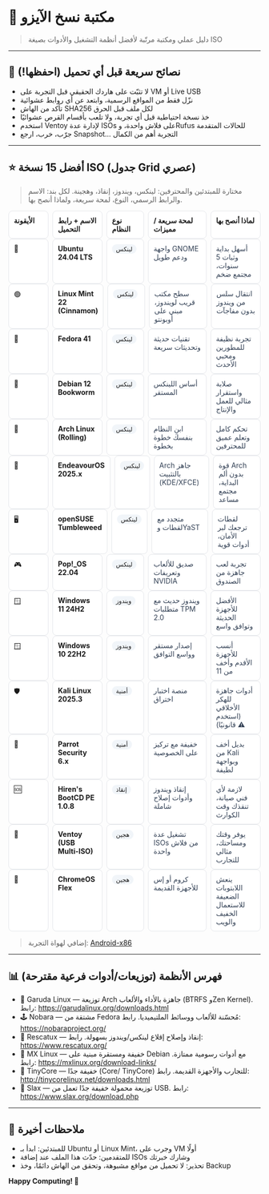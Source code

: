 # 📀 مكتبة نسخ الآيزو

> دليل عملي ومكتبة مرتّبة لأفضل أنظمة التشغيل والأدوات بصيغة ISO

---

## 🚦 نصائح سريعة قبل أي تحميل (احفظها!)
- لا تثبّت على هاردك الحقيقي قبل التجربة على VM أو Live USB
- نزّل فقط من المواقع الرسمية، وابتعد عن أي روابط عشوائية
- تأكد من الهاش SHA256 لكل ملف قبل الحرق
- خذ نسخة احتياطية قبل أي تجربة، ولا تلعب بأقسام القرص عشوائيًا
- استخدم Ventoy لإدارة عدة ISOs على فلاش واحدة، وRufus للحالات المتقدمة
- جرّب، خرب، ارجع Snapshot… التجربة أهم من الكمال

---

## ⭐ أفضل 15 نسخة ISO (جدول Grid عصري)
> مختارة للمبتدئين والمحترفين: لينكس، ويندوز، إنقاذ، وهجينة. لكل بند: الاسم والرابط الرسمي، النوع، لمحة سريعة، ولماذا أنصح بها.

<style>
/***** تنسيق جدول شبكي أنيق يعمل داخل GitHub (مدمج في Markdown) *****/
.grid { display: grid; gap: 8px; }
.grid.head { grid-template-columns: 80px 1.2fr 0.9fr 1.4fr 1.2fr; font-weight: 700; }
.grid.row { grid-template-columns: 80px 1.2fr 0.9fr 1.4fr 1.2fr; }
.cell { padding: 10px; border: 1px solid #e5e7eb; border-radius: 8px; background: #fff; }
.cell.title a { font-weight: 700; text-decoration: none; }
.badge { display:inline-block; padding:2px 8px; border-radius:999px; font-size:12px; background:#f1f5f9; }
.note { color:#334155; font-size: 14px; }
@media (prefers-color-scheme: dark) {
  .cell { background:#0b1020; border-color:#1f2937; }
  .note { color:#cbd5e1; }
}
</style>

<div class="grid head">
  <div class="cell">الأيقونة</div>
  <div class="cell">الاسم + رابط التحميل</div>
  <div class="cell">نوع النظام</div>
  <div class="cell">لمحة سريعة / مميزات</div>
  <div class="cell">لماذا أنصح بها</div>
</div>

<div class="grid row">
  <div class="cell">🐧</div>
  <div class="cell title"><a href="https://ubuntu.com/download">Ubuntu 24.04 LTS</a></div>
  <div class="cell"><span class="badge">لينكس</span></div>
  <div class="cell note">واجهة GNOME ودعم طويل</div>
  <div class="cell note">أسهل بداية وثبات 5 سنوات، مجتمع ضخم</div>
</div>
<div class="grid row">
  <div class="cell">🟢</div>
  <div class="cell title"><a href="https://linuxmint.com/download.php">Linux Mint 22 (Cinnamon)</a></div>
  <div class="cell"><span class="badge">لينكس</span></div>
  <div class="cell note">سطح مكتب قريب لويندوز، مبني على أوبونتو</div>
  <div class="cell note">انتقال سلس من ويندوز بدون مفاجآت</div>
</div>
<div class="grid row">
  <div class="cell">🧪</div>
  <div class="cell title"><a href="https://getfedora.org/">Fedora 41</a></div>
  <div class="cell"><span class="badge">لينكس</span></div>
  <div class="cell note">تقنيات حديثة وتحديثات سريعة</div>
  <div class="cell note">تجربة نظيفة للمطورين ومحبي الأحدث</div>
</div>
<div class="grid row">
  <div class="cell">🧱</div>
  <div class="cell title"><a href="https://www.debian.org/distrib">Debian 12 Bookworm</a></div>
  <div class="cell"><span class="badge">لينكس</span></div>
  <div class="cell note">أساس اللينكس المستقر</div>
  <div class="cell note">صلابة واستقرار مثالي للعمل والإنتاج</div>
</div>
<div class="grid row">
  <div class="cell">🧗</div>
  <div class="cell title"><a href="https://archlinux.org/download">Arch Linux (Rolling)</a></div>
  <div class="cell"><span class="badge">لينكس</span></div>
  <div class="cell note">ابنِ النظام بنفسك خطوة بخطوة</div>
  <div class="cell note">تحكم كامل وتعلم عميق للمحترفين</div>
</div>
<div class="grid row">
  <div class="cell">🚀</div>
  <div class="cell title"><a href="https://endeavouros.com/latest-release/">EndeavourOS 2025.x</a></div>
  <div class="cell"><span class="badge">لينكس</span></div>
  <div class="cell note">Arch جاهز بالتثبيت (KDE/XFCE)</div>
  <div class="cell note">قوة Arch بدون ألم البداية، مجتمع مساعد</div>
</div>
<div class="grid row">
  <div class="cell">🖥️</div>
  <div class="cell title"><a href="https://get.opensuse.org/tumbleweed/">openSUSE Tumbleweed</a></div>
  <div class="cell"><span class="badge">لينكس</span></div>
  <div class="cell note">متجدد مع لقطات وYaST</div>
  <div class="cell note">لقطات ترجعك لبر الأمان، أدوات قوية</div>
</div>
<div class="grid row">
  <div class="cell">🎮</div>
  <div class="cell title"><a href="https://pop.system76.com/">Pop!_OS 22.04</a></div>
  <div class="cell"><span class="badge">لينكس</span></div>
  <div class="cell note">صديق للألعاب وتعريفات NVIDIA</div>
  <div class="cell note">تجربة لعب جاهزة من الصندوق</div>
</div>
<div class="grid row">
  <div class="cell">🪟</div>
  <div class="cell title"><a href="https://www.microsoft.com/software-download/windows11">Windows 11 24H2</a></div>
  <div class="cell"><span class="badge">ويندوز</span></div>
  <div class="cell note">ويندوز حديث مع متطلبات TPM 2.0</div>
  <div class="cell note">الأفضل للأجهزة الحديثة وتوافق واسع</div>
</div>
<div class="grid row">
  <div class="cell">🪟</div>
  <div class="cell title"><a href="https://www.microsoft.com/software-download/windows10">Windows 10 22H2</a></div>
  <div class="cell"><span class="badge">ويندوز</span></div>
  <div class="cell note">إصدار مستقر وواسع التوافق</div>
  <div class="cell note">أنسب للأجهزة الأقدم وأخف من 11</div>
</div>
<div class="grid row">
  <div class="cell">🛡️</div>
  <div class="cell title"><a href="https://www.kali.org/get-kali/">Kali Linux 2025.3</a></div>
  <div class="cell"><span class="badge">أمنية</span></div>
  <div class="cell note">منصة اختبار اختراق</div>
  <div class="cell note">أدوات جاهزة للهكر الأخلاقي (استخدم قانونيًا) ⚠️</div>
</div>
<div class="grid row">
  <div class="cell">🦜</div>
  <div class="cell title"><a href="https://parrotsec.org/download/">Parrot Security 6.x</a></div>
  <div class="cell"><span class="badge">أمنية</span></div>
  <div class="cell note">خفيفة مع تركيز على الخصوصية</div>
  <div class="cell note">بديل أخف من Kali وبواجهة لطيفة</div>
</div>
<div class="grid row">
  <div class="cell">🆘</div>
  <div class="cell title"><a href="https://www.hirensbootcd.org/download/">Hiren's BootCD PE 1.0.8</a></div>
  <div class="cell"><span class="badge">إنقاذ</span></div>
  <div class="cell note">إنقاذ ويندوز وأدوات إصلاح شاملة</div>
  <div class="cell note">لازمة لأي فني صيانة، تنقذك وقت الكوارث</div>
</div>
<div class="grid row">
  <div class="cell">💽</div>
  <div class="cell title"><a href="https://www.ventoy.net/en/download.html">Ventoy (USB Multi-ISO)</a></div>
  <div class="cell"><span class="badge">هجين</span></div>
  <div class="cell note">تشغيل عدة ISOs من فلاش واحدة</div>
  <div class="cell note">يوفر وقتك ومساحتك، مثالي للتجارب</div>
</div>
<div class="grid row">
  <div class="cell">💠</div>
  <div class="cell title"><a href="https://chromeenterprise.google/os/chromeosflex/">ChromeOS Flex</a></div>
  <div class="cell"><span class="badge">هجين</span></div>
  <div class="cell note">كروم أو إس للأجهزة القديمة</div>
  <div class="cell note">ينعش اللابتوبات الضعيفة للاستعمال الخفيف والويب</div>
</div>

> إضافي لهواة التجربة: <a href="https://www.android-x86.org/download">Android-x86</a>

---

## 📊 فهرس الأنظمة (توزيعات/أدوات فرعية مقترحة)
- 🦅 Garuda Linux — توزيعة Arch جاهزة بالأداء والألعاب (BTRFS وZen Kernel). رابط: https://garudalinux.org/downloads.html
- 🕹️ Nobara — مشتقة من Fedora مُحسّنة للألعاب ووسائط الملتيميديا. رابط: https://nobaraproject.org/
- 🛟 Rescatux — إنقاذ وإصلاح إقلاع لينكس/ويندوز بسهولة. رابط: https://www.rescatux.org/
- 🐺 MX Linux — خفيفة ومستقرة مبنية على Debian مع أدوات رسومية ممتازة. رابط: https://mxlinux.org/download-links/
- 🧵 TinyCore — خفيفة جدًا (Core/ TinyCore) للتجارب والأجهزة القديمة. رابط: http://tinycorelinux.net/downloads.html
- 🧷 Slax — توزيعة محمولة خفيفة جدًا تعمل من USB. رابط: https://www.slax.org/download.php

---

## 🎯 ملاحظات أخيرة
- للمبتدئين: ابدأ بـ Ubuntu أو Linux Mint، وجرب على VM أولًا
- للمتقدمين: حدّث هذا الملف عند إضافة ISOs وشارك خبرتك
- تحذير: لا تحميل من مواقع مشبوهة، وتحقق من الهاش دائمًا، وخذ Backup

**Happy Computing! 🚀**

